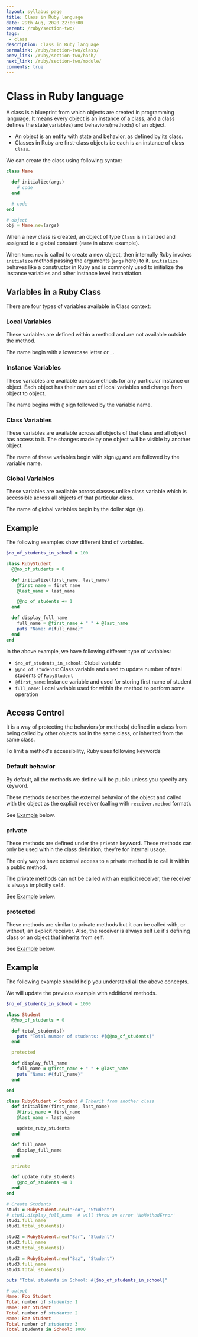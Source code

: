 ```yaml
---
layout: syllabus_page
title: Class in Ruby language
date: 29th Aug, 2020 22:00:00
parent: /ruby/section-two/
tags:
 - class
description: Class in Ruby language
permalink: /ruby/section-two/class/
prev_link: /ruby/section-two/hash/
next_link: /ruby/section-two/module/
comments: true
---
```


# Class in Ruby language

A class is a blueprint from which objects are created in programming language. It means every object is an instance of a class, and a class defines the state(variables) and behaviors(methods) of an object.

- An object is an entity with state and behavior, as defined by its class.
- Classes in Ruby are first-class objects i.e each is an instance of class `Class`.

We can create the class using following syntax:

```ruby
class Name

  def initialize(args)
    # code
  end

  # code
end

# object
obj = Name.new(args)
```

When a new class is created, an object of type `Class` is initialized and assigned to a
global constant (`Name` in above example).

When `Name.new` is called to create a new object, then internally Ruby invokes `initialize` method passing the
arguments (`args` here) to it. `initialize` behaves like a constructor in Ruby and is commonly used
to initialize the instance variables and other instance level instantiation.

## Variables in a Ruby Class

There are four types of variables available in Class context:

### Local Variables

These variables are defined within a method and are not available outside the method.

The name begin with a lowercase letter or `_`.

### Instance Variables

These variables are available across methods for any particular instance or object. Each object has their own set of local variables and change from object to object.

The name begins with `@` sign followed by the variable name.

### Class Variables

These variables are available across all objects of that class and all object has access to it.
The changes made by one object will be visible by another object.

The name of these variables begin with sign `@@` and are followed by the variable name.

### Global Variables

These variables are available across classes unlike class variable which is accessible across all objects of that particular class.

The name of global variables begin by the dollar sign (`$`).

## Example

The following examples show different kind of variables.

```ruby
$no_of_students_in_school = 100

class RubyStudent
  @@no_of_students = 0

  def initialize(first_name, last_name)
    @first_name = first_name
    @last_name = last_name

    @@no_of_students += 1
  end

  def display_full_name
    full_name = @first_name + " " + @last_name
    puts "Name: #{full_name}"
  end
end
```

In the above example, we have following different type of variables:

- `$no_of_students_in_school`: Global variable
- `@@no_of_students`: Class variable and used to update number of total students of `RubyStudent`
- `@first_name`: Instance variable and used for storing first name of student
- `full_name`: Local variable used for within the method to perform some operation

## Access Control

It is a way of protecting the behaviors(or methods) defined in a class from being called by other objects not in the same class, or inherited from the same class.

To limit a method's accessibility, Ruby uses following keywords

### Default behavior

By default, all the methods we define will be public unless you specify any keyword.

These methods describes the external behavior of the object and called with the object as the explicit receiver
(calling with `receiver.method` format).

See [Example](#example-1) below.

### private

These methods are defined under the `private` keyword. These methods can only be used within the class definition; they’re for internal usage.

The only way to have external access to a private method is to call it within a public method.

The private methods can not be called with an explicit receiver, the receiver is always implicitly `self`.

See [Example](#example-1) below.

### protected

These methods are similar to private methods but it can be called with, or without, an explicit receiver.
Also, the receiver is always self i.e it's defining class or an object that inherits from self.

See [Example](#example-1) below.

## Example

The following example should help you understand all the above concepts.

We will update the previous example with additional methods.

```ruby
$no_of_students_in_school = 1000

class Student
  @@no_of_students = 0

  def total_students()
    puts "Total number of students: #{@@no_of_students}"
  end

  protected

  def display_full_name
    full_name = @first_name + " " + @last_name
    puts "Name: #{full_name}"
  end

end

class RubyStudent < Student # Inherit from another class
  def initialize(first_name, last_name)
    @first_name = first_name
    @last_name = last_name

    update_ruby_students
  end

  def full_name
    display_full_name
  end

  private

  def update_ruby_students
    @@no_of_students += 1
  end
end

# Create Students
stud1 = RubyStudent.new("Foo", "Student")
# stud1.display_full_name  # will throw an error 'NoMethodError'
stud1.full_name
stud1.total_students()

stud2 = RubyStudent.new("Bar", "Student")
stud2.full_name
stud2.total_students()

stud3 = RubyStudent.new("Baz", "Student")
stud3.full_name
stud3.total_students()

puts "Total students in School: #{$no_of_students_in_school}"

# output
Name: Foo Student
Total number of students: 1
Name: Bar Student
Total number of students: 2
Name: Baz Student
Total number of students: 3
Total students in School: 1000
```
